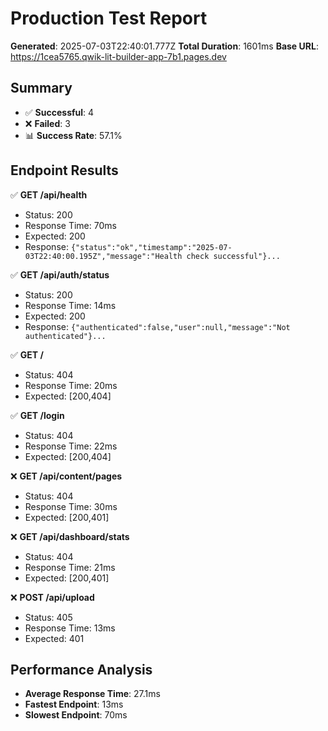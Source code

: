 # Production Test Report

**Generated**: 2025-07-03T22:40:01.777Z
**Total Duration**: 1601ms
**Base URL**: https://1cea5765.qwik-lit-builder-app-7b1.pages.dev

## Summary

- ✅ **Successful**: 4
- ❌ **Failed**: 3
- 📊 **Success Rate**: 57.1%

## Endpoint Results

✅ **GET /api/health**
  - Status: 200
  - Response Time: 70ms
  - Expected: 200
  - Response: `{"status":"ok","timestamp":"2025-07-03T22:40:00.195Z","message":"Health check successful"}...`

✅ **GET /api/auth/status**
  - Status: 200
  - Response Time: 14ms
  - Expected: 200
  - Response: `{"authenticated":false,"user":null,"message":"Not authenticated"}...`

✅ **GET /**
  - Status: 404
  - Response Time: 20ms
  - Expected: [200,404]

✅ **GET /login**
  - Status: 404
  - Response Time: 22ms
  - Expected: [200,404]

❌ **GET /api/content/pages**
  - Status: 404
  - Response Time: 30ms
  - Expected: [200,401]

❌ **GET /api/dashboard/stats**
  - Status: 404
  - Response Time: 21ms
  - Expected: [200,401]

❌ **POST /api/upload**
  - Status: 405
  - Response Time: 13ms
  - Expected: 401

## Performance Analysis

- **Average Response Time**: 27.1ms
- **Fastest Endpoint**: 13ms
- **Slowest Endpoint**: 70ms

